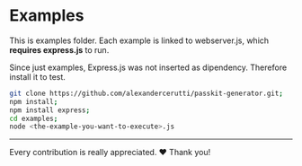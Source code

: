 # Examples

This is examples folder. Each example is linked to webserver.js, which **requires express.js** to run.

Since just examples, Express.js was not inserted as dipendency. Therefore install it to test.

```sh
git clone https://github.com/alexandercerutti/passkit-generator.git;
npm install;
npm install express;
cd examples;
node <the-example-you-want-to-execute>.js
```

___

Every contribution is really appreciated. ❤️ Thank you!
